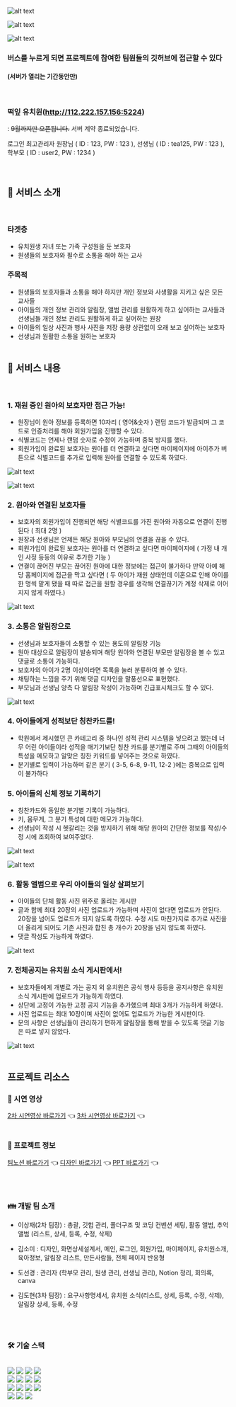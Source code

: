 ![alt text](src/assets/image.png)

![alt text](src/assets/image-1.png)

![alt text](src/assets/image-2.png)

### 버스를 누르게 되면 프로젝트에 참여한 팀원들의 깃허브에 접근할 수 있다 <br>

#### (서버가 열리는 기간동안만)

<br>

### 떡잎 유치원(http://112.222.157.156:5224)

: <del>9월까지만 오픈됩니다.</del>
서버 계약 종료되었습니다.

로그인 최고관리자 원장님 ( ID : 123, PW : 123 ), 선생님 ( ID : tea125, PW : 123 ), 학부모 ( ID : user2, PW : 1234 )
<br>
<br>
<br>

## 💁 서비스 소개

<br>

### 타겟층

- 유치원생 자녀 또는 가족 구성원을 둔 보호자
- 원생들의 보호자와 필수로 소통을 해야 하는 교사

### 주목적

- 원생들의 보호자들과 소통을 해야 하지만 개인 정보와
  사생활을 지키고 싶은 모든 교사들
- 아이들의 개인 정보 관리와 알림장, 앨범 관리를
  원활하게 하고 싶어하는 교사들과 선생님들 개인 정보 관리도
  원활하게 하고 싶어하는 원장
- 아이들의 일상 사진과 행사 사진을 저장 용량 상관없이
  오래 보고 싶어하는 보호자
- 선생님과 원활한 소통을 원하는 보호자
  <br>
  <br>

## 💚 서비스 내용

<br>

### 1. 재원 중인 원아의 보호자만 접근 가능!

- 원장님이 원아 정보를 등록하면 10자리 ( 영어&숫자 ) 랜덤 코드가 발급되며
  그 코드로 인증처리를 해야 회원가입을 진행할 수 있다.
- 식별코드는 언제나 랜덤 숫자로 수정이 가능하며 중복 방지를 했다.
- 회원가입이 완료된 보호자는 원아를 더 연결하고 싶다면 마이페이지에
  아이추가 버튼으로 식별코드를 추가로 입력해
  원아를 연결할 수 있도록 하였다.
  <br>

![alt text](src/assets/image-3.png)

![alt text](src/assets/image-4.png)

### 2. 원아와 연결된 보호자들

- 보호자의 회원가입이 진행되면 해당 식별코드를 가진 원아와 자동으로
  연결이 진행된다 ( 최대 2명 )
- 원장과 선생님은 언제든 해당 원아와 부모님의 연결을 끊을 수 있다.
- 회원가입이 완료된 보호자는 원아를 더 연결하고 싶다면 마이페이지에
  ( 가정 내 개인 사정 등등의 이유로 추가한 기능 )
- 연결이 끊어진 부모는 끊어진 원아에 대한 정보에는 접근이 불가하다
  만약 아예 해당 홈페이지에 접근을 막고 싶다면
  ( 두 아이가 재원 상태인데 이혼으로 인해 아이를 한 명씩 맡게 됐을 때
  따로 접근을 원할 경우를 생각해 연결끊기가 계정 삭제로 이어지지 않게 하였다.)
  <br>

![alt text](src/assets/image-6.png)

### 3. 소통은 알림장으로

- 선생님과 보호자들이 소통할 수 있는 용도의 알림장 기능
- 원아 대상으로 알림장이 발송되며 해당 원아와 연결된 부모만 알림장을 볼 수 있고
  댓글로 소통이 가능하다.
- 보호자의 아이가 2명 이상이라면 목록을 눌러 분류하여 볼 수 있다.
- 채팅하는 느낌을 주기 위해 댓글 디자인을 말풍선으로 표현했다.
- 부모님과 선생님 양측 다 알림장 작성이 가능하며 긴급표시체크도 할 수 있다.
  <br>

![alt text](src/assets/image-7.png)

### 4. 아이들에게 성적보단 칭찬카드를!

- 학원에서 제시했던 큰 카테고리 중 하나인 성적 관리 시스템을 넣으려고 했는데
  너무 어린 아이들이라 성적을 매기기보단 칭찬 카드를 분기별로 주며
  그때의 아이들의 특성을 메모하고 알맞은 칭찬 키워드를 넣어주는 것으로 하였다.
- 분기별로 입력이 가능하며 같은 분기 ( 3-5, 6-8, 9-11, 12-2 )에는 중복으로 입력이 불가하다

### 5. 아이들의 신체 정보 기록하기

- 칭찬카드와 동일한 분기별 기록이 가능하다.
- 키, 몸무게, 그 분기 특성에 대한 메모가 가능하다.
- 선생님이 작성 시 헷갈리는 것을 방지하기 위해 해당 원아의 간단한 정보를 작성/수정 시에
  조회하여 보여주었다.
  <br>

![alt text](src/assets/image-8.png)

![alt text](src/assets/image-9.png)

### 6. 활동 앨범으로 우리 아이들의 일상 살펴보기

- 아이들의 단체 활동 사진 위주로 올리는 게시판
- 글과 함께 최대 20장의 사진 업로드가 가능하며 사진이 없다면 업로드가 안된다.
  20장을 넘어도 업로드가 되지 않도록 하였다.
  수정 시도 마찬가지로 추가로 사진을 더 올리게 되어도
  기존 사진과 합친 총 개수가 20장을 넘지 않도록 하였다.
- 댓글 작성도 가능하게 하였다.
  <br>

![alt text](src/assets/image-10.png)

### 7. 전체공지는 유치원 소식 게시판에서!

- 보호자들에게 개별로 가는 공지 외 유치원은 공식 행사 등등을 공지사항은
  유치원 소식 게시판에 업로드가 가능하게 하였다.
- 상단에 고정이 가능한 고정 공지 기능을 추가했으며 최대 3개가 가능하게 하였다.
- 사진 업로드는 최대 10장이며 사진이 없어도 업로드가 가능한 게시판이다.
- 문의 사항은 선생님들이 관리하기 편하게 알림장을 통해 받을 수 있도록
  댓글 기능은 따로 넣지 않았다.
  <br>

![alt text](src/assets/image-11.png)
<br>
<br>

## 프로젝트 리소스

### 🎥 시연 영상

[2차 시연영상 바로가기](https://youtu.be/SdolCKqjZKw) 👈
[3차 시연영상 바로가기](https://youtu.be/bYq38cG8pIk) 👈
<br />
<br />

### 📂 프로젝트 정보

[팀노션 바로가기](https://alert-stomach-4e6.notion.site/2-3-f77ee2e63bbc41ee8667735ac3a8b81f) 👈
[디자인 바로가기](https://www.figma.com/design/gIZngWcEB3WWjHjJ1UmXx7/2%2C3%EC%B0%A8-%ED%94%84%EB%A1%9C%EC%A0%9D%ED%8A%B8-%EB%96%A1%EC%9E%8E%EC%9C%A0%EC%B9%98%EC%9B%90?node-id=579-1919&t=KhIIaacedtQX7fz4-0) 👈
[PPT 바로가기](https://www.canva.com/design/DAF_L45HXSk/qaMc76qKsI1uzQs_9YhGkw/view) 👈

<br>
<br>

### 👪 개발 팀 소개

- 이상재(2차 팀장) : 총괄, 깃헙 관리, 폴더구조 및 코딩 컨벤션 세팅, 활동 앨범, 추억 앨범 (리스트, 상세, 등록, 수정, 삭제)
- 김소미 : 디자인, 화면상세설계서, 메인, 로그인, 회원가입, 마이페이지, 유치원소개, 육아정보, 알림장 리스트, 만든사람들, 전체 페이지 반응형
- 도선경 : 관리자 (학부모 관리, 원생 관리, 선생님 관리), Notion 정리, 회의록, canva
- 김도현(3차 팀장) : 요구사항명세서, 유치원 소식(리스트, 상세, 등록, 수정, 삭제), 알림장 상세, 등록, 수정

    <br/>
    <br/>

### 🛠 기술 스택

<br> 
<img src="https://img.shields.io/badge/HTML5-E34F26?style=for-the-badge&logo=HTML5&logoColor=white">
<img src="https://img.shields.io/badge/CSS3-1572B6?style=for-the-badge&logo=CSS3&logoColor=white">
<img src="https://img.shields.io/badge/Javascript-F7DF1E?style=for-the-badge&logo=Javascript&logoColor=white">
<img src="https://img.shields.io/badge/React-61DAFB?style=for-the-badge&logo=React&logoColor=white">
<br/>
<img src="https://img.shields.io/badge/Sass-CC6699?style=for-the-badge&logo=Sass&logoColor=white">
<img src="https://img.shields.io/badge/StyledComponents-DB7093?style=for-the-badge&logo=StyledComponents&logoColor=white">
<img src="https://img.shields.io/badge/Redux-764ABC?style=for-the-badge&logo=Redux&logoColor=white">
<img src="https://img.shields.io/badge/Firebase-FFCA28?style=for-the-badge&logo=Firebase&logoColor=white">
<br>
<img src="https://img.shields.io/badge/Git-F05032?style=for-the-badge&logo=Git&logoColor=white">
<img src="https://img.shields.io/badge/Github-181717?style=for-the-badge&logo=Github&logoColor=white">
<img src="https://img.shields.io/badge/Notion-000000?style=for-the-badge&logo=Notion&logoColor=white">
<img src="https://img.shields.io/badge/Slack-4A154B?style=for-the-badge&logo=Slack&logoColor=white">
<br/>
<img src="https://img.shields.io/badge/Prettier-F7B93E?style=for-the-badge&logo=Prettier&logoColor=white">
<img src="https://img.shields.io/badge/Eslint-4B32C3?style=for-the-badge&logo=Eslint&logoColor=white">
<img src="https://img.shields.io/badge/Figma-F24E1E?style=for-the-badge&logo=Figma&logoColor=white">
<br/>
